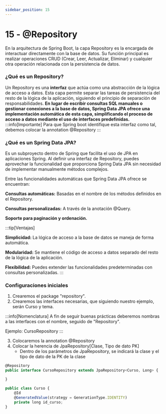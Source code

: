 ```yaml
---
sidebar_position: 15
---
```


# 15 - @Repository

En la arquitectura de Spring Boot, la capa Repository es la encargada de interactuar directamente con la base de datos. Su función principal es realizar operaciones CRUD (Crear, Leer, Actualizar, Eliminar) y cualquier otra operación relacionada con la persistencia de datos.

### ¿Qué es un Repository?

Un Repository es una **interfaz** que actúa como una abstracción de la lógica de acceso a datos. Esta capa permite separar las tareas de persistencia del resto de la lógica de la aplicación, siguiendo el principio de separación de responsabilidades. **En lugar de escribir consultas SQL manuales o gestionar conexiones a la base de datos, Spring Data JPA ofrece una implementación automática de esta capa, simplificando el proceso de acceso a datos mediante el uso de interfaces predefinidas.**
:::info[Importante]
Para que Spring boot identifique esta interfaz como tal, debemos colocar la annotation @Repository
:::

### ¿Qué es un Spring Data JPA?
Es un subproyecto dentro de Spring que facilita el uso de JPA en aplicaciones Spring. Al definir una interfaz de Repository, puedes aprovechar la funcionalidad que proporciona Spring Data JPA sin necesidad de implementar manualmente métodos complejos.


Entre las funcionalidades automáticas que Spring Data JPA ofrece se encuentran:

**Consultas automáticas:** Basadas en el nombre de los métodos definidos en el Repository.

**Consultas personalizadas:** A través de la anotación @Query.

**Soporte para paginación y ordenación.**


:::tip[Ventajas]

**Simplicidad:** La lógica de acceso a la base de datos se maneja de forma automática.

**Modularidad:** Se mantiene el código de acceso a datos separado del resto de la lógica de la aplicación.

**Flexibilidad:** Puedes extender las funcionalidades predeterminadas con consultas personalizadas.
:::


### Configuraciones iniciales
1. Crearemos el package "repository".
2. Crearemos las interfaces necesarias, que siguiendo nuestro ejemplo, serán Curso y tema.

:::info[Nomenclatura]
A fin de seguir buenas prácticas deberemos nombras a las interfaces con el nombre, seguido de "Repository".

Ejemplo: CursoRepository
:::

3. Colocaremos la annotation @Repository
4. Colocar la herencia de JpaRepository[Clase, Tipo de dato PK]
    - Dentro de los parámetros de JpaRepository, se indicará la clase y el tipo de dato de la PK de la clase

```jsx title="CursoRepository"
@Repository
public interface CursoRepository extends JpaRepository<Curso, Long> {

}

```


```jsx title="Curso"
public class Curso {
    @Id
    @GeneratedValue(strategy = GenerationType.IDENTITY)
    private long id_curso;
}
```
